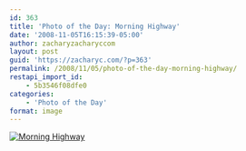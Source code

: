 ```yaml
---
id: 363
title: 'Photo of the Day: Morning Highway'
date: '2008-11-05T16:15:39-05:00'
author: zacharyzacharyccom
layout: post
guid: 'https://zacharyc.com/?p=363'
permalink: /2008/11/05/photo-of-the-day-morning-highway/
restapi_import_id:
    - 5b3546f08dfe0
categories:
    - 'Photo of the Day'
format: image
---
```


[![](https://i0.wp.com/zacharyc.smugmug.com/photos/410623916_i45Ew-M.jpg?resize=600%2C396 "Morning Highway")](https://i0.wp.com/zacharyc.smugmug.com/photos/410623916_i45Ew-XL.jpg)